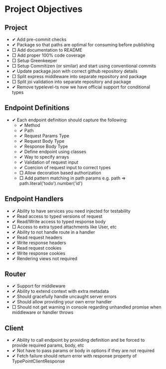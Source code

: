 # Project Objectives

## Project
- ✔ Add pre-commit checks
- ✔ Package so that paths are optimal for consuming before publishing
- □ Add documentation to README
- □ Add proper 100% code coverage
- □ Setup Greenkeeper
- □ Setup Commitizen (or similar) and start using conventional commits
- ✔ Update package.json with correct github repository details
- □ Split express middleware into separate repository and package
- □ Split joi validation into separate repository and package
- ✔ Remove typelevel-ts now we have official support for conditional types

## Endpoint Definitions
- ✔ Each endpoint definition should capture the following:
  - ✔ Method
  - ✔ Path
  - ✔ Request Params Type
  - ✔ Request Body Type
  - ✔ Response Body Type
  - ✔ Define endpoint using classes
  - ✔ Way to specify arrays
  - ✔ Validation of request input
  - ✔ Coercion of request input to correct types
  - □ Allow decoration based authorization
  - □ Add pattern matching in path params e.g. path => path.literal('todo').number('id')

## Endpoint Handlers
- ✔ Ability to have services you need injected for testability
- ✔ Read access to typed versions of request
- ✔ Read/Write access to typed response body
- □ Access to extra typed attachments like User, etc
- ✔ Ability to not handle route in a handler
- ✔ Read request headers
- ✔ Write response headers
- ✔ Read request cookies
- ✔ Write response cookies
- ✔ Rendering views not required

## Router
- ✔ Support for middleware
- ✔ Ability to extend context with extra metadata
- ✔ Should gracefully handle uncaught server errors
- ✔ Should allow providing your own error handler
- □ Should not get warning in console regarding unhandled promise when middleware or handler throws

## Client
- ✔ Ability to call endpoint by providing definition and be forced to provide required params, body, etc
- ✔ Not have to pass params or body in options if they are not required
- ✔ Fetch failure should return error with response property of TypePointClientResponse
